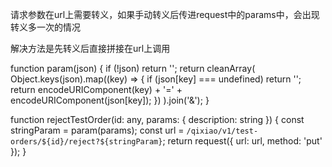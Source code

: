 请求参数在url上需要转义，如果手动转义后传进request中的params中，会出现转义多一次的情况

解决方法是先转义后直接拼接在url上调用

function param(json) {
  if (!json) return '';
  return cleanArray(
    Object.keys(json).map((key) => {
      if (json[key] === undefined) return '';
      return encodeURIComponent(key) + '=' + encodeURIComponent(json[key]);
    })
  ).join('&');
}


function rejectTestOrder(id: any, params: { description: string }) {
  const stringParam = param(params);
  const url = `/qixiao/v1/test-orders/${id}/reject?${stringParam}`;
  return request({
    url: url,
    method: 'put'
  });
}